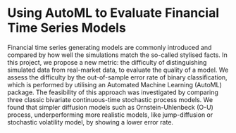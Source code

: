 # Using AutoML to Evaluate Financial Time Series Models

Financial time series generating models are commonly introduced and compared by how well the simulations match the so-called stylised facts. In this project, we propose a new metric: the difficulty of distinguishing simulated data from real-market data, to evaluate the quality of a model. We assess the difficulty by the out-of-sample error rate of binary classification, which is performed by utilising an Automated Machine Learning (AutoML) package. The feasibility of this approach was investigated by comparing three classic bivariate continuous-time stochastic process models. We found that simpler diffusion models such as Ornstein-Uhlenbeck (O-U) process, underperforming more realistic models, like jump-diffusion or stochastic volatility model, by showing a lower error rate.
